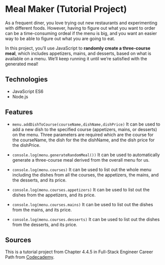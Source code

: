 # Meal Maker (Tutorial Project)

As a frequent diner, you love trying out new restaurants and experimenting with different foods. However, having to figure out what you want to order can be a time-consuming ordeal if the menu is big, and you want an easier way to be able to figure out what you are going to eat.

In this project, you’ll use JavaScript to **randomly create a three-course meal**, which includes appetizers, mains, and desserts, based on what is available on a menu. We’ll keep running it until we’re satisfied with the generated meal!

## Technologies

- JavaScript ES6
- Node.js

## Features

- `menu.addDishToCourse(courseName,dishName,dishPrice)` 
It can be used to add a new dish to the specified course (appetizers, mains, or desserts) on the menu. Three parameters are required which are the course for the courseName, the dish for the the dishName, and the dish price for the dishPrice.
  
- `console.log(menu.generateRandomMeal())` 
It can be used to automatically generate a three-course meal derived from the overall menu for us.
  
- `console.log(menu.courses)` 
It can be used to list out the whole menu including the dishes from all the courses, the appetizers, the mains, and the desserts, and its price.
  
- `console.log(menu.courses.appetizers)` 
It can be used to list out the dishes from the appetizers, and its price.
    
- `console.log(menu.courses.mains)` 
It can be used to list out the dishes from the mains, and its price.
    
- `console.log(menu.courses.desserts)` 
It can be used to list out the dishes from the desserts, and its price.
    

## Sources

This is a tutorial project from Chapter 4.4.5 in Full-Stack Engineer Career Path from [Codecademy](https://www.codecademy.com/).
